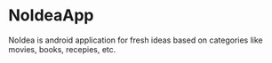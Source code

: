 NoIdeaApp
=========

NoIdea is android application for fresh ideas based on categories like movies, books, recepies, etc.
